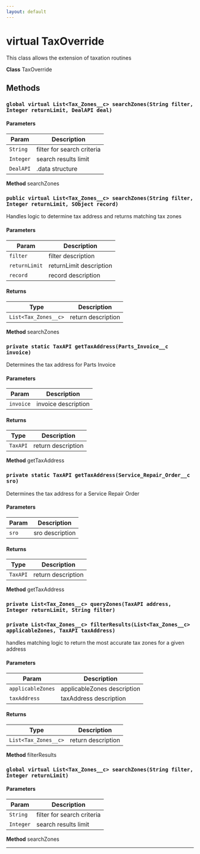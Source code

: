 ```yaml
---
layout: default
---
```

# virtual TaxOverride

This class allows the extension of taxation routines


**Class** TaxOverride

## Methods
### `global virtual List<Tax_Zones__c> searchZones(String filter, Integer returnLimit, DealAPI deal)`
#### Parameters

|Param|Description|
|---|---|
|`String`|filter for search criteria|
|`Integer`|search results limit|
|`DealAPI`|.data structure|


**Method** searchZones

### `public virtual List<Tax_Zones__c> searchZones(String filter, Integer returnLimit, SObject record)`

Handles logic to determine tax address and returns matching tax zones

#### Parameters

|Param|Description|
|---|---|
|`filter`|filter description|
|`returnLimit`|returnLimit description|
|`record`|record description|

#### Returns

|Type|Description|
|---|---|
|`List<Tax_Zones__c>`|return description|


**Method** searchZones

### `private static TaxAPI getTaxAddress(Parts_Invoice__c invoice)`

Determines the tax address for Parts Invoice

#### Parameters

|Param|Description|
|---|---|
|`invoice`|invoice description|

#### Returns

|Type|Description|
|---|---|
|`TaxAPI`|return description|


**Method** getTaxAddress

### `private static TaxAPI getTaxAddress(Service_Repair_Order__c sro)`

Determines the tax address for a Service Repair Order

#### Parameters

|Param|Description|
|---|---|
|`sro`|sro description|

#### Returns

|Type|Description|
|---|---|
|`TaxAPI`|return description|


**Method** getTaxAddress

### `private List<Tax_Zones__c> queryZones(TaxAPI address, Integer returnLimit, String filter)`
### `private List<Tax_Zones__c> filterResults(List<Tax_Zones__c> applicableZones, TaxAPI taxAddress)`

handles matching logic to return the most accurate tax zones for a given address

#### Parameters

|Param|Description|
|---|---|
|`applicableZones`|applicableZones description|
|`taxAddress`|taxAddress description|

#### Returns

|Type|Description|
|---|---|
|`List<Tax_Zones__c>`|return description|


**Method** filterResults

### `global virtual List<Tax_Zones__c> searchZones(String filter, Integer returnLimit)`
#### Parameters

|Param|Description|
|---|---|
|`String`|filter for search criteria|
|`Integer`|search results limit|


**Method** searchZones

---
